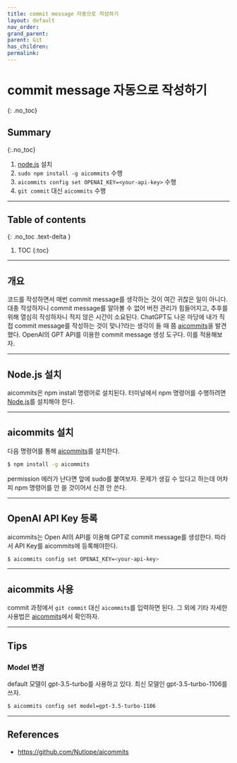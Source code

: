 ```yaml
---
title: commit message 자동으로 작성하기
layout: default
nav_order:
grand_parent:
parent: Git
has_children:
permalink:
---
```


# commit message 자동으로 작성하기
{: .no_toc}

## Summary
{:.no_toc}

1. [node.js](https://nodejs.org/en) 설치
2. `sudo npm install -g aicommits` 수행
3. `aicommits config set OPENAI_KEY=<your-api-key>` 수행
4. `git commit` 대신 `aicommits` 수행

***

## Table of contents
{: .no_toc .text-delta }

1. TOC
{:toc}

***

## 개요

코드를 작성하면서 매번 commit message를 생각하는 것이 여간 귀찮은 일이 아니다. 대충 작성하자니 commit message를 알아볼 수 없어 버전 관리가 힘들어지고, 추후를 위해 열심히 작성하자니 적지 않은 시간이 소요된다. ChatGPT도 나온 마당에 내가 직접 commit message를 작성하는 것이 맞나?라는 생각이 들 때 쯤 [aicommits](https://github.com/Nutlope/aicommits)을 발견했다. OpenAI의 GPT API를 이용한 commit message 생성 도구다. 이를 적용해보자.

***

## Node.js 설치

aicommits은 npm install 명령어로 설치된다. 터미널에서 npm 명령어를 수행하려면 [Node.js](https://nodejs.org/en)를 설치해야 한다.

***

## aicommits 설치

다음 명령어를 통해 [aicommits](https://github.com/Nutlope/aicommits)를 설치한다.
```bash
$ npm install -g aicommits
```
permission 에러가 난다면 앞에 sudo를 붙여보자. 문제가 생길 수 있다고 하는데 어차피 npm 명령어를 안 쓸 것이어서 신경 안 쓴다.

***

## OpenAI API Key 등록

aicommits는 Open AI의 API를 이용해 GPT로 commit message를 생성한다. 따라서 API Key를 aicommits에 등록해야한다.
```bash
$ aicommits config set OPENAI_KEY=<your-api-key>
```

***

## aicommits 사용
commit 과정에서 `git commit` 대신 `aicommits`를 입력하면 된다.
그 외에 기타 자세한 사용법은 [aicommits](https://github.com/Nutlope/aicommits)에서 확인하자.

***

## Tips

### Model 변경
default 모델이 gpt-3.5-turbo를 사용하고 있다. 최신 모델인 gpt-3.5-turbo-1106를 쓰자.
```bash
$ aicommits config set model=gpt-3.5-turbo-1106
```


***

## References

- <https://github.com/Nutlope/aicommits>